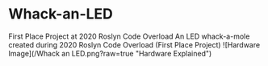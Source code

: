 # Whack-an-LED
First Place Project at 2020 Roslyn Code Overload
An LED whack-a-mole created during 2020 Roslyn Code Overload (First Place Project)
![Hardware Image](/Whack an LED.png?raw=true "Hardware Explained")
